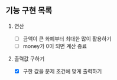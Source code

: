 ## 기능 구현 목록

1. 연산

   - [ ] 금액이 큰 화폐부터 최대한 많이 활용하기
   - [ ] money가 0이 되면 계산 종료

2. 출력값 구하기
   - [x] 구한 값을 문제 조건에 맞게 출력하기
